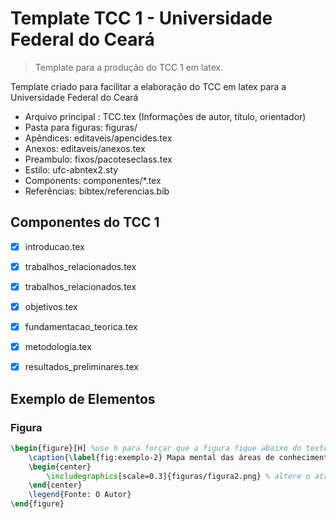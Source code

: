 # Template TCC 1 - Universidade Federal do Ceará
> Template para a produção do TCC 1 em latex.

Template criado para facilitar a elaboração do TCC em latex para a Universidade Federal do Ceará

* Arquivo principal : TCC.tex (Informações de autor, título, orientador)
* Pasta para figuras: figuras/
* Apêndices: editaveis/apencides.tex
* Anexos: editaveis/anexos.tex
* Preambulo: fixos/pacoteseclass.tex
* Estilo: ufc-abntex2.sty
* Components: componentes/*.tex
* Referências: bibtex/referencias.bib


## Componentes do TCC 1

- [x] introducao.tex
- [x] trabalhos_relacionados.tex
- [x] trabalhos_relacionados.tex
- [x] objetivos.tex
- [x] fundamentacao_teorica.tex
- [x] metodologia.tex
- [x] resultados_preliminares.tex


## Exemplo de Elementos

### Figura
```tex
\begin{figure}[H] %use h para forçar que a figura fique abaixo do texto
	\caption{\label{fig:exemplo-2} Mapa mental das áreas de conhecimento}
	\begin{center}
	    \includegraphics[scale=0.3]{figuras/figura2.png} % altere o atributo scale para o tamanho da figura
	\end{center}
	\legend{Fonte: O Autor}
\end{figure}

```


